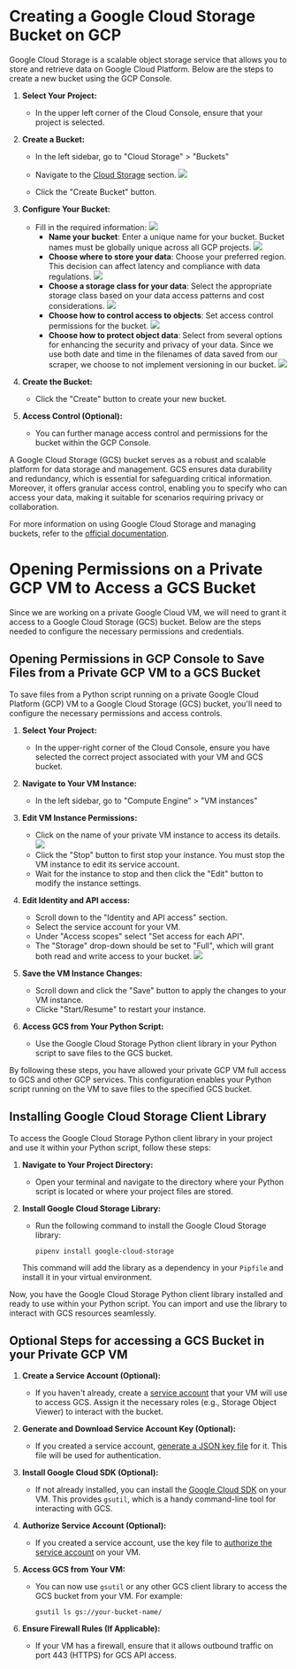 # Creating a Google Cloud Storage Bucket on GCP

Google Cloud Storage is a scalable object storage service that allows you to store and retrieve data on Google Cloud Platform. Below are the steps to create a new bucket using the GCP Console.

1. **Select Your Project:**
   - In the upper left corner of the Cloud Console, ensure that your project is selected. 

2. **Create a Bucket:**
   - In the left sidebar, go to "Cloud Storage" > "Buckets"
   - Navigate to the [Cloud Storage](https://console.cloud.google.com/storage) section.
   ![](../img/gsc-bucket.jpg)

   - Click the "Create Bucket" button.

3. **Configure Your Bucket:**
   - Fill in the required information:
  ![](../img/gsc-bucket-create.jpg)
     - **Name your bucket**: Enter a unique name for your bucket. Bucket names must be globally unique across all GCP projects.
     ![](../img/gcs-bucket-name.jpg)
     - **Choose where to store your data**: Choose your preferred region. This decision can affect latency and compliance with data regulations.
     ![](../img/gcs-bucket-storage.jpg)
     - **Choose a storage class for your data**: Select the appropriate storage class based on your data access patterns and cost considerations.
     ![](../img/gcs-bucket-storage-class.jpg)
     - **Choose how to control access to objects**: Set access control permissions for the bucket. 
     ![](../img/gcs-bucket-access-control.jpg)
     - **Choose how to protect object data**: Select from several options for enhancing the security and privacy of your data. Since we use both date and time in the filenames of data saved from our scraper, we choose to not implement versioning in our bucket.
     ![](..img/gcs-bucket-protect-data.jpg)


4. **Create the Bucket:**
   - Click the "Create" button to create your new bucket.

5. **Access Control (Optional):**
   - You can further manage access control and permissions for the bucket within the GCP Console.

A Google Cloud Storage (GCS) bucket serves as a robust and scalable platform for data storage and management. GCS ensures data durability and redundancy, which is essential for safeguarding critical information. Moreover, it offers granular access control, enabling you to specify who can access your data, making it suitable for scenarios requiring privacy or collaboration.

For more information on using Google Cloud Storage and managing buckets, refer to the [official documentation](https://cloud.google.com/storage/docs).


# Opening Permissions on a Private GCP VM to Access a GCS Bucket

Since we are working on a private Google Cloud VM, we will need to grant it access to a Google Cloud Storage (GCS) bucket. Below are the steps needed to configure the necessary permissions and credentials. 

## Opening Permissions in GCP Console to Save Files from a Private GCP VM to a GCS Bucket

To save files from a Python script running on a private Google Cloud Platform (GCP) VM to a Google Cloud Storage (GCS) bucket, you'll need to configure the necessary permissions and access controls. 

1. **Select Your Project:**
   - In the upper-right corner of the Cloud Console, ensure you have selected the correct project associated with your VM and GCS bucket.

2. **Navigate to Your VM Instance:**
   - In the left sidebar, go to "Compute Engine" > "VM instances"

3. **Edit VM Instance Permissions:**
   - Click on the name of your private VM instance to access its details.
   ![](../img/gcp-vm.jpg)
   - Click the "Stop" button to first stop your instance. You must stop the VM instance to edit its service account.
   - Wait for the instance to stop and then click the "Edit" button to modify the instance settings.

4. **Edit Identity and API access:**
   - Scroll down to the "Identity and API access" section.
   - Select the service account for your VM.
   - Under "Access scopes" select "Set access for each API".
   - The "Storage" drop-down should be set to "Full", which will grant both read and write access to your bucket.
   ![](../img/gcp-vm-storage-permissions.jpg)

5. **Save the VM Instance Changes:**
   - Scroll down and click the "Save" button to apply the changes to your VM instance.
   - Clicke "Start/Resume" to restart your instance.

6. **Access GCS from Your Python Script:**
   - Use the Google Cloud Storage Python client library in your Python script to save files to the GCS bucket. 

By following these steps, you have allowed your private GCP VM full access to GCS and other GCP services. This configuration enables your Python script running on the VM to save files to the specified GCS bucket.

## Installing Google Cloud Storage Client Library

To access the Google Cloud Storage Python client library in your project and use it within your Python script, follow these steps:

1. **Navigate to Your Project Directory:**
   - Open your terminal and navigate to the directory where your Python script is located or where your project files are stored.

2. **Install Google Cloud Storage Library:**
   - Run the following command to install the Google Cloud Storage library:
     ```shell
     pipenv install google-cloud-storage
     ```

   This command will add the library as a dependency in your `Pipfile` and install it in your virtual environment.

Now, you have the Google Cloud Storage Python client library installed and ready to use within your Python script. You can import and use the library to interact with GCS resources seamlessly.

## Optional Steps for accessing a GCS Bucket in your Private GCP VM

1. **Create a Service Account (Optional):**
   - If you haven't already, create a [service account](https://cloud.google.com/iam/docs/creating-managing-service-accounts) that your VM will use to access GCS. Assign it the necessary roles (e.g., Storage Object Viewer) to interact with the bucket.

2. **Generate and Download Service Account Key (Optional):**
   - If you created a service account, [generate a JSON key file](https://cloud.google.com/iam/docs/creating-managing-service-account-keys) for it. This file will be used for authentication.

3. **Install Google Cloud SDK (Optional):**
   - If not already installed, you can install the [Google Cloud SDK](https://cloud.google.com/sdk) on your VM. This provides `gsutil`, which is a handy command-line tool for interacting with GCS.

4. **Authorize Service Account (Optional):**
   - If you created a service account, use the key file to [authorize the service account](https://cloud.google.com/sdk/gcloud/reference/auth/activate-service-account) on your VM.

5. **Access GCS from Your VM:**
   - You can now use `gsutil` or any other GCS client library to access the GCS bucket from your VM. For example:
     ```shell
     gsutil ls gs://your-bucket-name/
     ```

6. **Ensure Firewall Rules (If Applicable):**
   - If your VM has a firewall, ensure that it allows outbound traffic on port 443 (HTTPS) for GCS API access.
